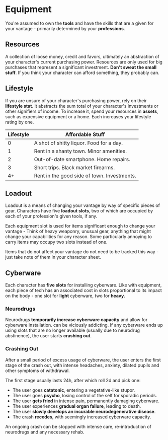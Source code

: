 # Equipment

You're assumed to own the **tools** and have the skills that are a given for your vantage - primarily determined by your **professions**.

## Resources

A collection of loose money, credit and favors, ultimately an abstraction of your character's current purchasing power. Resources are only used for big purchases that represent a significant investment. **Don't sweat the small stuff**. If you think your character can afford something, they probably can.

## Lifestyle

If you are unsure of your character's purchasing power, rely on their **lifestyle stat**. It abstracts the sum total of your character's investments or other signifiers of income. To increase it, spend your resources in **assets**, such as expensive equipment or a home. Each increases your lifestyle rating by one.

| Lifestyle | Affordable Stuff                            |
| --------- | ------------------------------------------- |
| 0         | A shot of shitty liquor. Food for a day.    |
| 1         | Rent in a shanty town. Minor amenities.     |
| 2         | Out-of-date smartphone. Home repairs.       |
| 3         | Short trips. Black market firearms.         |
| 4+        | Rent in the good side of town. Investments. |

## Loadout

Loadout is a means of changing your vantage by way of specific pieces of gear. Characters have five **loadout slots**, two of which are occupied by each of your profession's given tools, if any.

Each equipment slot is used for items significant enough to change your vantage - Think of heavy weaponry, unusual gear, anything that might change your capabilities for any reason. Some particularly annoying to carry items may occupy two slots instead of one.

Items that do not affect your vantage do not need to be tracked this way - just take note of them in your character sheet.

## Cyberware

Each character has **five slots** for installing cyberware. Like with equipment, each piece of tech has an associated cost in slots proportional to its impact on the body - one slot for **light** cyberware, two for **heavy**.

### Neurodrugs

Neurodrugs **temporarily increase cyberware capacity** and allow for cyberware installation. can be viciously addicting. If any cyberware ends up using slots that are no longer available (usually due to neurodrug abstinence), the user starts **crashing out**.

### Crashing Out

After a small period of excess usage of cyberware, the user enters the first stage of the crash out, with intense headaches, anxiety, dilated pupils and other symptoms of withdrawal.

The first stage usually lasts 24h, after which roll 2d and pick one:

- The user goes **catatonic**, entering a vegetative-like stupor.
- The user goes **psycho**, losing control of the self for sporadic periods.
- The user **gets fried** in intense pain, permanently damaging cyberware.
- The user experiences **gradual organ failure**, leading to death.
- The user **slowly develops an incurable neurodegenerative disease**.
- The crash **recedes**, with seemingly increased cyberware capacity.

An ongoing crash can be stopped with intense care, re-introduction of neurodrugs and any necessary rehab.
